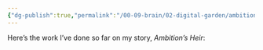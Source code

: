 ```yaml
---
{"dg-publish":true,"permalink":"/00-09-brain/02-digital-garden/ambition-s-heir/my-story/","noteIcon":""}
---
```


Here’s the work I’ve done so far on my story, *Ambition’s Heir*: